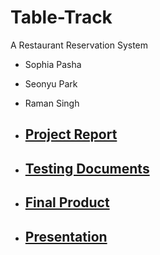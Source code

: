 # Table-Track
A Restaurant Reservation System

- Sophia Pasha
- Seonyu Park
- Raman Singh

- ## [Project Report](/REPORT.md)
- ## [Testing Documents](/docs/testing)
- ## [Final Product](/TableTrack)
- ## [Presentation](/Presentation.md)
